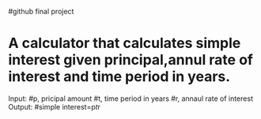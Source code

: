 #github final project

# A calculator that calculates simple interest given principal,annul rate of interest and time period in years.
Input:
#p, pricipal amount
#t, time period in years
#r, annaul rate of interest
Output:
#simple interest=p*t*r
